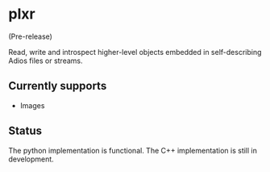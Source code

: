 # plxr

(Pre-release)

Read, write and introspect higher-level objects embedded in self-describing Adios files or streams.

## Currently supports
   * Images

## Status

The python implementation is functional. The C++ implementation is still in development.
